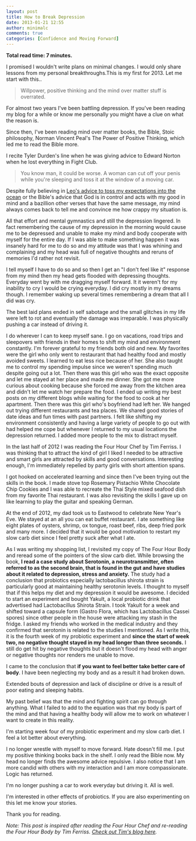 ```yaml
---
layout: post
title: How to Break Depression
date: 2013-01-21 12:55
author: minimalc
comments: true
categories: [Confidence and Moving Forward]
---
```

<strong>Total read time: 7 minutes.</strong>

I promised I wouldn't write plans on minimal changes. I would only share lessons from my personal breakthroughs.This is my first for 2013. Let me start with this..
<blockquote>Willpower, positive thinking and the mind over matter stuff is overrated.</blockquote>
For almost two years I've been battling depression. If you've been reading my blog for a while or know me personally you might have a clue on what the reason is.

Since then, I've been reading mind over matter books, the Bible, Stoic philosophy, Norman Vincent Peal's The Power of Positive Thinking, which led me to read the Bible more.

I recite Tyler Durden's line when he was giving advice to Edward Norton when he lost everything in Fight Club.
<blockquote>You know man, it could be worse. A woman can cut off your penis while you're sleeping and toss it at the window of a moving car.</blockquote>
<div>

Despite fully believing in <a href="http://zenhabits.net/ah/">Leo's advice to toss my expectations into the ocean</a> or the Bible's advice that God is in control and acts with my good in mind and a bazillion other verses that have the same message, my mind always comes back to tell me and convince me how crappy my situation is.

All that effort and mental gymnastics and still the depression lingered. In fact remembering the cause of my depression in the morning would cause me to be depressed and unable to make my mind and body cooperate with myself for the entire day. If I was able to make something happen it was insanely hard for me to do so and my attitude was that I was whining and complaining and my head was full of negative thoughts and reruns of memories I'd rather not revisit.

</div>
I tell myself I have to do so and so then I get an "I don't feel like it" response from my mind then my head gets flooded with depressing thoughts. Everyday went by with me dragging myself forward. It it weren't for my inability to cry I would be crying everyday. I did cry mostly in my dreams though. I remember waking up several times remembering a dream that all I did was cry.

The best laid plans ended in self sabotage and the small glitches in my life were left to rot and eventually the damage was irreparable. I was physically pushing a car instead of driving it.

I do wherever I can to keep myself sane. I go on vacations, road trips and sleepovers with friends in their homes to shift my mind and environment constantly. I'm forever grateful to my friends both old and new. My favorites were the girl who only went to restaurant that had healthy food and mostly avoided sweets. I learned to eat less rice because of her. She also taught me to control my spending impulse since we weren't spending much despite going out a lot. Then there was this girl who was the exact opposite and let me stayed at her place and made me dinner. She got me more curious about cooking because she forced me away from the kitchen area and didn't let me watch her prepare the food. I ended up writing my best posts on my different blogs while waiting for the food to cook at her apartment. Then there was this girl who's boyfriend had left her. We hanged out trying different restaurants and tea places. We shared good stories of date ideas and fun times with past partners. I felt like shifting my environment consistently and having a large variety of people to go out with had helped me cope but whenever I returned to my usual locations the depression returned. I added more people to the mix to distract myself.

In the last half of 2012 I was reading the Four Hour Chef by Tim Ferriss. I was thinking that to attract the kind of girl I liked I needed to be attractive and smart girls are attracted by skills and good conversations. Interesting enough, I'm immediately repelled by party girls with short attention spans.

I got hooked on accelerated learning and since then I've been trying out the skills in the book. I made stove top Rosemary Pistachio White Chocolate Chip Cookies and I was able to recreate the Thai Style mixed seafood dish from my favorite Thai restaurant. I was also revisiting the skills I gave up on like learning to play the guitar and speaking German.

At the end of 2012, my dad took us to Eastwood to celebrate New Year's Eve. We stayed at an all you can eat buffet restaurant. I ate something like eight plates of oysters, shrimp, ox tongue, roast beef, ribs, deep fried pork and many more. I decided that it would be good motivation to restart my slow carb diet since I feel pretty suck after what I ate.

As I was writing my shopping list, I revisited my copy of The Four Hour Body and reread some of the pointers of the slow carb diet. While browsing the book, <strong>I read a case study about Serotonin, a neurotransmitter, often referred to as the second brain, that is found in the gut and have studies about it related to depression, stress and anxiety.</strong> The study had a conclusion that probiotics especially lactobacillus shirota strain is particularly good at maintaining healthy serotonin levels. I thought to myself that if this helps my diet and my depression it would be awesome. I decided to start an experiment and bought Yakult, a local probiotic drink that advertised had Lactobacillus Shirota Strain. I took Yakult for a week and shifted toward a capsule form (Gastro Flora, which has Lactobacillus Cassei spores) since other people in the house were attacking my stash in the fridge. I asked my friends who worked in the medical industry and they confirmed that serotonin is related to the studies I mentioned. As I write this, it is the fourth week of my probiotic experiment and <strong>since the start of week two, no negative thought stayed in my head longer than three seconds.</strong> I still do get hit by negative thoughts but it doesn't flood my head with anger or negative thoughts nor renders me unable to move.

I came to the conclusion that <strong>if you want to feel better take better care of body</strong>. I have been neglecting my body and as a result it had broken down.

Extended bouts of depression and lack of discipline or drive is a result of poor eating and sleeping habits.

My past belief was that the mind and fighting spirit can go through anything. What I failed to add to the equation was that my body is part of the mind and that having a healthy body will allow me to work on whatever I want to create in this reality.

I'm starting week four of my probiotic experiment and my slow carb diet. I feel a lot better about everything.

I no longer wrestle with myself to move forward. Hate doesn't fill me. I put my positive thinking books back in the shelf. I only read the Bible now. My head no longer finds the awesome advice repulsive. I also notice that I am more candid with others with my interaction and I am more compassionate. Logic has returned.

I'm no longer pushing a car to work everyday but driving it. All is well.

I'm interested in other effects of probiotics. If you are also experimenting on this let me know your stories.

Thank you for reading.

<em>Note: This post is inspired after reading the Four Hour Chef and re-reading the Four Hour Body by Tim Ferriss. <a href="http://www.fourhourworkweek.com/blog/">Check out Tim's blog here</a>.</em>
